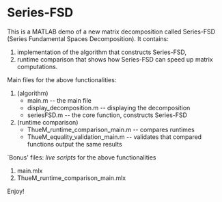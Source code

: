 # Series-FSD

This is a MATLAB demo of a new matrix decomposition called Series-FSD (Series Fundamental Spaces Decomposition).
It contains:
1. implementation of the algorithm that constructs Series-FSD,
2. runtime comparison that shows how Series-FSD can speed up matrix computations.


Main files for the above functionalities:
1. (algorithm)
    - main.m -- the main file
    - display_decomposition.m -- displaying the decomposition
    - seriesFSD.m -- the core function, constructs Series-FSD
2. (runtime comparison)
    - ThueM_runtime_comparison_main.m -- compares runtimes
    - ThueM_equality_validation_main.m -- validates that compared functions output the same results

`Bonus' files: *live scripts* for the above functionalities
1. main.mlx
1. ThueM_runtime_comparison_main.mlx

Enjoy!
